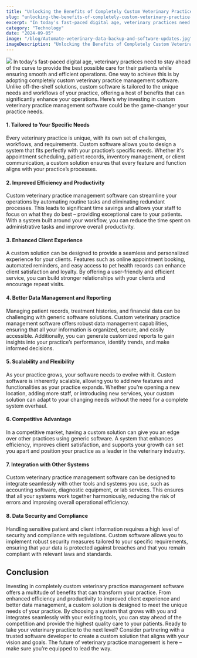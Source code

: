```yaml
---
title: "Unlocking the Benefits of Completely Custom Veterinary Practice Management Software"
slug: "unlocking-the-benefits-of-completely-custom-veterinary-practice-management-software"
excerpt: "In today's fast-paced digital age, veterinary practices need to stay ahead of the curve to provide the best possible care for their patients while ensuring smooth and efficient operations. On…"
category: "Technology"
date: "2024-09-05"
image: "/blog/Automate-veterinary-data-backup-and-software-updates.jpg"
imageDescription: "Unlocking the Benefits of Completely Custom Veterinary Practice Management Software"
---
```

![](/blog/caleb-woods-h8PU4-UnPWA-unsplash-300x200.jpg)
In today's fast-paced digital age, veterinary practices need to stay ahead of the curve to provide the best possible care for their patients while ensuring smooth and efficient operations. One way to achieve this is by adopting completely custom veterinary practice management software. Unlike off-the-shelf solutions, custom software is tailored to the unique needs and workflows of your practice, offering a host of benefits that can significantly enhance your operations. Here’s why investing in custom veterinary practice management software could be the game-changer your practice needs.

#### 1. **Tailored to Your Specific Needs**

Every veterinary practice is unique, with its own set of challenges, workflows, and requirements. Custom software allows you to design a system that fits perfectly with your practice’s specific needs. Whether it's appointment scheduling, patient records, inventory management, or client communication, a custom solution ensures that every feature and function aligns with your practice’s processes.

#### 2. **Improved Efficiency and Productivity**

Custom veterinary practice management software can streamline your operations by automating routine tasks and eliminating redundant processes. This leads to significant time savings and allows your staff to focus on what they do best – providing exceptional care to your patients. With a system built around your workflow, you can reduce the time spent on administrative tasks and improve overall productivity.

#### 3. **Enhanced Client Experience**

A custom solution can be designed to provide a seamless and personalized experience for your clients. Features such as online appointment booking, automated reminders, and easy access to pet health records can enhance client satisfaction and loyalty. By offering a user-friendly and efficient service, you can build stronger relationships with your clients and encourage repeat visits.

#### 4. **Better Data Management and Reporting**

Managing patient records, treatment histories, and financial data can be challenging with generic software solutions. Custom veterinary practice management software offers robust data management capabilities, ensuring that all your information is organized, secure, and easily accessible. Additionally, you can generate customized reports to gain insights into your practice’s performance, identify trends, and make informed decisions.

#### 5. **Scalability and Flexibility**

As your practice grows, your software needs to evolve with it. Custom software is inherently scalable, allowing you to add new features and functionalities as your practice expands. Whether you’re opening a new location, adding more staff, or introducing new services, your custom solution can adapt to your changing needs without the need for a complete system overhaul.

#### 6. **Competitive Advantage**

In a competitive market, having a custom solution can give you an edge over other practices using generic software. A system that enhances efficiency, improves client satisfaction, and supports your growth can set you apart and position your practice as a leader in the veterinary industry.

#### 7. **Integration with Other Systems**

Custom veterinary practice management software can be designed to integrate seamlessly with other tools and systems you use, such as accounting software, diagnostic equipment, or lab services. This ensures that all your systems work together harmoniously, reducing the risk of errors and improving overall operational efficiency.

#### 8. **Data Security and Compliance**

Handling sensitive patient and client information requires a high level of security and compliance with regulations. Custom software allows you to implement robust security measures tailored to your specific requirements, ensuring that your data is protected against breaches and that you remain compliant with relevant laws and standards.

## Conclusion

Investing in completely custom veterinary practice management software offers a multitude of benefits that can transform your practice. From enhanced efficiency and productivity to improved client experience and better data management, a custom solution is designed to meet the unique needs of your practice. By choosing a system that grows with you and integrates seamlessly with your existing tools, you can stay ahead of the competition and provide the highest quality care to your patients. Ready to take your veterinary practice to the next level? Consider partnering with a trusted software developer to create a custom solution that aligns with your vision and goals. The future of veterinary practice management is here – make sure you’re equipped to lead the way.
